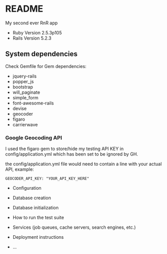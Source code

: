# README

My second ever RnR app

* Ruby Version 2.5.3p105
* Rails Version 5.2.3

## System dependencies

Check Gemfile for Gem dependencies:

* jquery-rails
* popper_js
* bootstrap
* will_paginate
* simple_form
* font-awesome-rails
* devise
* geocoder
* figaro
* carrierwave

### Google Geocoding API

I used the figaro gem to store/hide my testing API KEY in config/application.yml which has been set to be ignored by GH.

the config/application.yml file would need to contain a line with your actual API, example: 

```
GEOCODER_API_KEY: "YOUR_API_KEY_HERE"
```

* Configuration

* Database creation

* Database initialization

* How to run the test suite

* Services (job queues, cache servers, search engines, etc.)

* Deployment instructions

* ...
